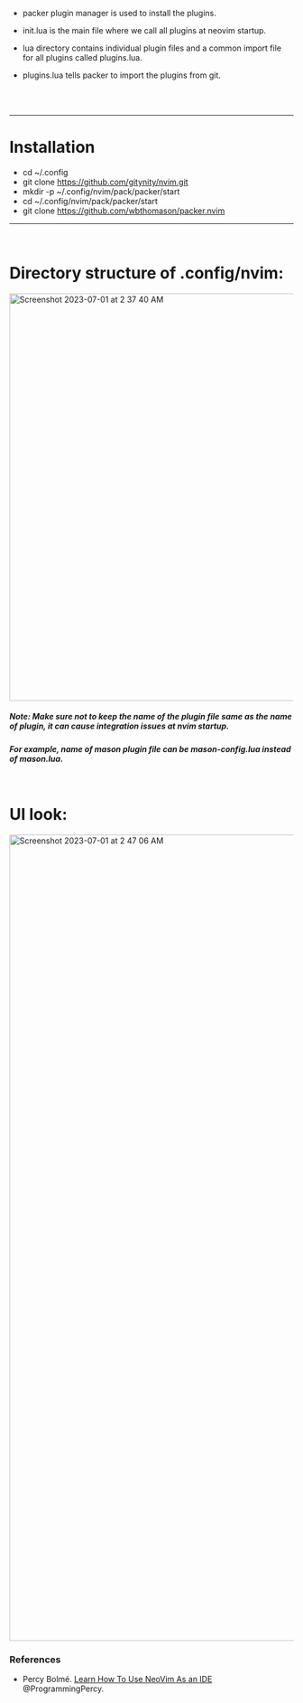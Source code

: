 - packer plugin manager is used to install the plugins.

- init.lua is the main file where we call all plugins at neovim startup.

- lua directory contains individual plugin files and a common import file for all plugins called plugins.lua.

- plugins.lua tells packer to import the plugins from git.
 
<br /> 
<br />

---
# Installation

-  cd ~/.config   <!-- cd into your config directory -->
-  git clone https://github.com/gitynity/nvim.git <!-- clone this repo -->
-  mkdir -p ~/.config/nvim/pack/packer/start <!-- Make directory structure like this to setup packer plugin mananger -->
-  cd ~/.config/nvim/pack/packer/start <!-- cd to this location to install clone packer  -->
-  git clone https://github.com/wbthomason/packer.nvim <!-- clone packer repo -->

---
<br />

# Directory structure of .config/nvim:

<img width="721" alt="Screenshot 2023-07-01 at 2 37 40 AM" src="https://github.com/gitynity/nvim-config/assets/23361845/f0646fc5-2bfd-4145-9aee-1781823f7827">








##### Note: Make sure not to keep the name of the plugin file same as the name of plugin, it can cause integration issues at nvim startup. 

##### For example, name of mason plugin file can be mason-config.lua instead of mason.lua. <br /> <br />  <br /> 

# UI look:

<img width="1427" alt="Screenshot 2023-07-01 at 2 47 06 AM" src="https://github.com/gitynity/nvim-config/assets/23361845/80651527-d453-42f1-9643-2a3e0e29e565">


<bre />

### References

- Percy Bolmé. [Learn How To Use NeoVim As an IDE](https://programmingpercy.tech/blog/learn-how-to-use-neovim-as-ide/) @ProgrammingPercy.
